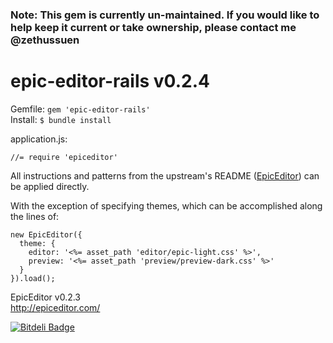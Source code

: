 ### Note: This gem is currently un-maintained. If you would like to help keep it current or take ownership, please contact me @zethussuen

epic-editor-rails v0.2.4
=================
Gemfile: ```gem 'epic-editor-rails'```  
Install: ```$ bundle install  ```

application.js:  
```
//= require 'epiceditor'  
```

All instructions and patterns from the upstream's README ([EpicEditor](https://github.com/OscarGodson/EpicEditor)) can be applied directly.

With the exception of specifying themes, which can be accomplished along the lines of:
```erb
new EpicEditor({
  theme: {
    editor: '<%= asset_path 'editor/epic-light.css' %>',
    preview: '<%= asset_path 'preview/preview-dark.css' %>'
  }
}).load();
```

EpicEditor v0.2.3  
http://epiceditor.com/  


[![Bitdeli Badge](https://d2weczhvl823v0.cloudfront.net/zethussuen/epic-editor-rails/trend.png)](https://bitdeli.com/free "Bitdeli Badge")

